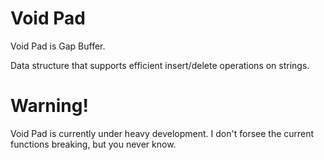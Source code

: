 # Void Pad

Void Pad is Gap Buffer.

Data structure that supports efficient insert/delete operations on strings.

# Warning!

Void Pad is currently under heavy development. I don't forsee the current functions
breaking, but you never know.

